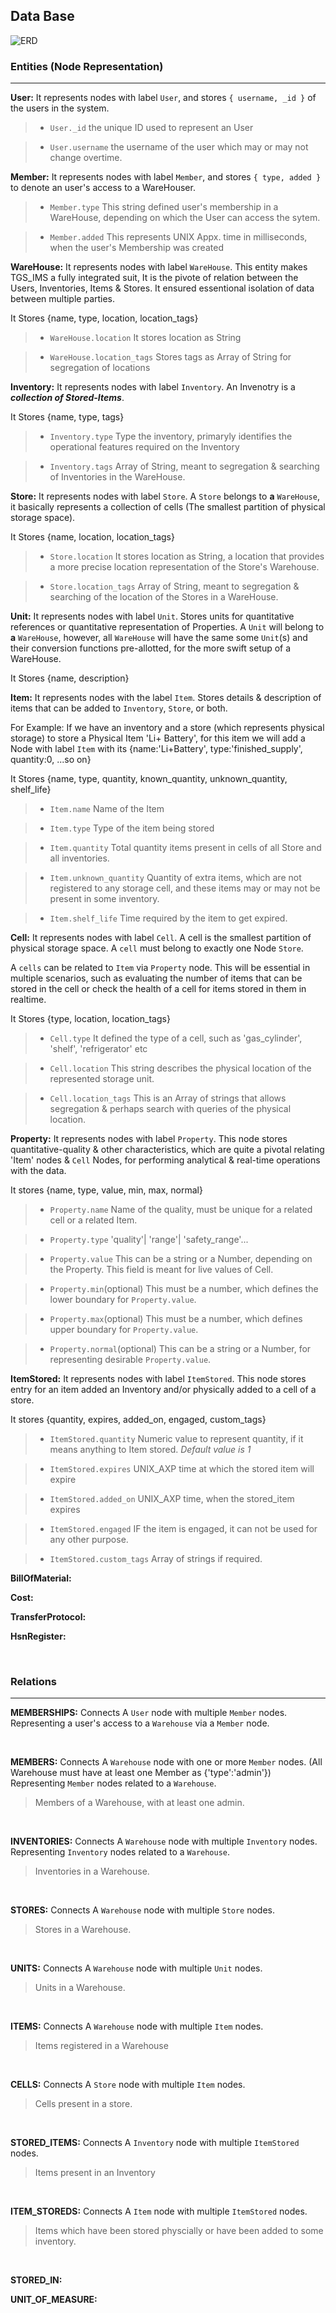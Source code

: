 ## Data Base

![ERD](https://b19kiit.github.io/TGS_IMS/images/update26th.PNG)

### Entities (Node Representation)

<hr>

**User:** It represents nodes with label `User`, and stores `{ username, _id }` of the users in the system. 

> - `User._id` the unique ID used to represent an User

> - `User.username` the username of the user which may or may not change overtime.

**Member:** It represents nodes with label `Member`, and stores `{ type, added }` to denote an user's access to a WareHouser.

> - `Member.type` This string defined user's membership in a WareHouse, depending on which the User can access the sytem.

> - `Member.added` This represents UNIX Appx. time in milliseconds, when the user's Membership was created

**WareHouse:** It represents nodes with label `WareHouse`. This entity makes TGS_IMS a fully integrated suit, It is the pivote of relation between the Users, Inventories, Items & Stores. It ensured essentional isolation of data between multiple parties.

It Stores {name, type, location, location_tags}

> - `WareHouse.location` It stores location as String

> - `WareHouse.location_tags` Stores tags as Array of String for segregation of locations

**Inventory:** It represents nodes with label `Inventory`. An Invenotry is a ***collection of Stored-Items***.

It Stores {name, type, tags}

> - `Inventory.type` Type the inventory, primaryly identifies the operational features required on the Inventory

> - `Inventory.tags` Array of String, meant to segregation & searching of Inventories in the WareHouse.

**Store:** It represents nodes with label `Store`. A `Store` belongs to **a** `WareHouse`,
it basically represents a collection of cells (The smallest partition of physical storage space).

It Stores {name, location, location_tags}

> - `Store.location` It stores location as String, a location that provides a more precise location representation of the Store's Warehouse.

> - `Store.location_tags` Array of String, meant to segregation & searching of the location of the Stores in a WareHouse.

**Unit:** It represents nodes with label `Unit`. Stores units for quantitative references or quantitative representation of Properties.
A `Unit` will belong to **a** `WareHouse`,
however, all `WareHouse` will have the same some `Unit`(s) and their conversion functions pre-allotted, for the more swift setup of a WareHouse.

It Stores {name, description}

**Item:** It represents nodes with the label `Item`. Stores details & description of items that can be added to `Inventory`, `Store`, or both.

For Example: If we have an inventory and a store (which represents physical storage) to store a Physical Item 'Li+ Battery', for this item we will add a Node with label `Item` with its {name:'Li+Battery', type:'finished_supply', quantity:0, ...so on}

It Stores {name, type, quantity, known_quantity, unknown_quantity, shelf_life}

> - `Item.name` Name of the Item

> - `Item.type` Type of the item being stored

> - `Item.quantity` Total quantity items present in cells of all Store and all inventories.

> - `Item.unknown_quantity` Quantity of extra items, which are not registered to any storage cell, and these items may or may not be present in some inventory.

> - `Item.shelf_life` Time required by the item to get expired.

**Cell:** It represents nodes with label `Cell`. A cell is the smallest partition of physical storage space.
A `cell` must belong to exactly one Node `Store`.

A `cells` can be related to `Item` via `Property` node. This will be essential in multiple scenarios, such as evaluating the number of items that can be stored in the cell or check the health of a cell for items stored in them in realtime.

It Stores {type, location, location_tags}

> - `Cell.type` It defined the type of a cell, such as 'gas_cylinder', 'shelf', 'refrigerator' etc

> - `Cell.location` This string describes the physical location of the represented storage unit.

> - `Cell.location_tags` This is an Array of strings that allows segregation & perhaps search with queries of the physical location.

**Property:** It represents nodes with label `Property`.
This node stores quantitative-quality & other characteristics, which are quite a pivotal relating 'Item' nodes & `Cell` Nodes, for performing analytical & real-time operations with the data.

It stores {name, type, value, min, max, normal}

> - `Property.name` Name of the quality, must be unique for a related cell or a related Item.

> - `Property.type` 'quality'| 'range'| 'safety_range'...

> - `Property.value` This can be a string or a Number, depending on the Property. This field is meant for live values of Cell.

> - `Property.min`(optional) This must be a number, which defines the lower boundary for `Property.value`.

> - `Property.max`(optional) This must be a number, which defines upper boundary for `Property.value`.

> - `Property.normal`(optional) This can be a string or a Number, for representing desirable `Property.value`.

**ItemStored:** It represents nodes with label `ItemStored`.
This node stores entry for an item added an Inventory and/or physically added to a cell of a store.

It stores {quantity, expires, added_on, engaged, custom_tags}

> - `ItemStored.quantity` Numeric value to represent quantity, if it means anything to Item stored. *Default value is 1*

> - `ItemStored.expires` UNIX_AXP time at which the stored item will expire

> - `ItemStored.added_on` UNIX_AXP time, when the stored_item expires

> - `ItemStored.engaged` IF the item is engaged, it can not be used for any other purpose.

> - `ItemStored.custom_tags` Array of strings if required.

**BillOfMaterial:**

**Cost:**

**TransferProtocol:**

**HsnRegister:**

<br>

### Relations

<hr>

**MEMBERSHIPS:** Connects A `User` node with multiple `Member` nodes.
Representing a user's access to a `Warehouse` via a `Member` node.

<br>

**MEMBERS:** Connects A `Warehouse` node with one or more `Member` nodes. (All Warehouse must have at least one Member as {'type':'admin'})
Representing `Member` nodes related to a `Warehouse`.

> Members of a Warehouse, with at least one admin.

<br>

**INVENTORIES:** Connects A `Warehouse` node with multiple `Inventory` nodes.
Representing `Inventory` nodes related to a `Warehouse`.

> Inventories in a Warehouse.

<br>

**STORES:** Connects A `Warehouse` node with multiple `Store` nodes.

> Stores in a Warehouse.

<br>

**UNITS:** Connects A `Warehouse` node with multiple `Unit` nodes.

> Units in a Warehouse.

<br>

**ITEMS:** Connects A `Warehouse` node with multiple `Item` nodes.

> Items registered in a Warehouse

<br>

**CELLS:** Connects A `Store` node with multiple `Item` nodes.

> Cells present in a store.

<br>

**STORED_ITEMS:** Connects A `Inventory` node with multiple `ItemStored` nodes.

> Items present in an Inventory

<br>

**ITEM_STOREDS:** Connects A `Item` node with multiple `ItemStored` nodes.

> Items which have been stored physcially or have been added to some inventory.

<br>

**STORED_IN:**


**UNIT_OF_MEASURE:**





